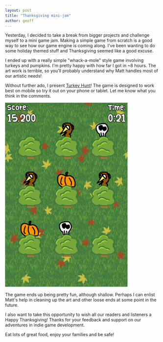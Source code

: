 ```yaml
---
layout: post
title: "Thanksgiving mini-jam"
author: geoff
---
```

Yesterday, I decided to take a break from bigger projects and challenge myself to a mini game jam. Making a simple game from scratch is a good way to see how our game engine is coming along. I've been wanting to do some holiday themed stuff and Thanksgiving seemed like a good excuse.

I ended up with a really simple "whack-a-mole" style game involving turkeys and pumpkins. I'm pretty happy with how far I got in ~8 hours. The art work is terrible, so you'll probably understand why Matt handles most of our artistic needs!

Without further ado, I present [Turkey Hunt][1]! The game is designed to work best on mobile so try it out on your phone or tablet. Let me know what you think in the comments.

<div class="full-frame">
	<a href="http://arcade.lostdecadegames.com/turkey12/">
		<img alt="" src="/media/images/posts/turkey12/gameplay1.png">
	</a>
</div>

The game ends up being pretty fun, although shallow. Perhaps I can enlist Matt's help in cleaning up the art and other loose ends at some point in the future.

I also want to take this opportunity to wish all our readers and listeners a Happy Thanksgiving! Thanks for your feedback and support on our adventures in indie game development.

Eat lots of great food, enjoy your families and be safe!

[1]: http://arcade.lostdecadegames.com/turkey12/
